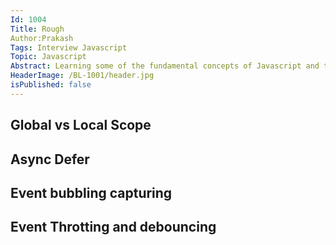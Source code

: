 ```yaml
---
Id: 1004
Title: Rough
Author:Prakash
Tags: Interview Javascript
Topic: Javascript
Abstract: Learning some of the fundamental concepts of Javascript and top questions asked in javascript interview.
HeaderImage: /BL-1001/header.jpg
isPublished: false
---
```

## Global vs Local Scope

## Async Defer

## Event bubbling capturing

## Event Throtting and debouncing
